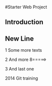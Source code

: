 #Starter Web Project

## Introduction

## New Line


1 Some more texts

2 And more 8=====>


3 And last one

2014 Git training